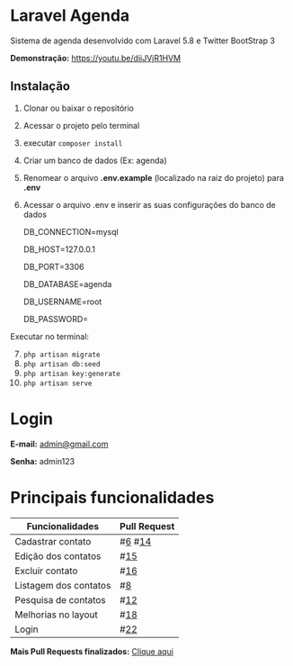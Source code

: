 Laravel Agenda
==============

Sistema de agenda desenvolvido com Laravel 5.8 e Twitter BootStrap 3

**Demonstração:** https://youtu.be/diiJVjR1HVM 

Instalação
----------

 1) Clonar ou baixar o repositório
 2) Acessar o projeto pelo terminal 
 3) executar `composer install`
 4) Criar um banco de dados (Ex: agenda)
 5) Renomear o arquivo **.env.example** (localizado na raiz do projeto) para **.env**
 6) Acessar o arquivo .env e inserir as suas configurações do banco de dados 
 

    DB_CONNECTION=mysql
    
    DB_HOST=127.0.0.1
    
    DB_PORT=3306
    
    DB_DATABASE=agenda
    
    DB_USERNAME=root
    
    DB_PASSWORD=

Executar no terminal:

7) `php artisan migrate`
8) `php artisan db:seed`
8) `php artisan key:generate`
9) `php artisan serve`

Login
=============

 **E-mail:** admin@gmail.com
 
 **Senha:** admin123


Principais funcionalidades
=============
| Funcionalidades       | Pull Request |
|-----------------------|--------------|
| Cadastrar contato     |#[6](https://github.com/Clayder/laravel-agenda/pull/6)        #[14](https://github.com/Clayder/laravel-agenda/pull/14)      |
| Edição dos contatos   | #[15](https://github.com/Clayder/laravel-agenda/pull/15)          |
| Excluir contato       | #[16](https://github.com/Clayder/laravel-agenda/pull/16)          |
| Listagem dos contatos | #[8](https://github.com/Clayder/laravel-agenda/pull/8)           |
| Pesquisa de contatos  | #[12](https://github.com/Clayder/laravel-agenda/pull/12)          |
| Melhorias no layout   | #[18](https://github.com/Clayder/laravel-agenda/pull/18)          |
| Login                 | #[22](https://github.com/Clayder/laravel-agenda/pull/2)          |


**Mais Pull Requests finalizados:**  [Clique aqui](https://github.com/Clayder/laravel-agenda/pulls?q=is%3Apr+is%3Aclosed)
